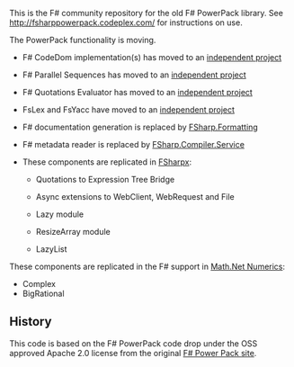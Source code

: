 This is the F# community repository for the old F# PowerPack library. 
See http://fsharppowerpack.codeplex.com/ for instructions on use.

The PowerPack functionality is moving.

 * F# CodeDom implementation(s) has moved to an [independent project](http://fsprojects.github.io/FSharp.Compiler.CodeDom)

 * F# Parallel Sequences has moved to an [independent project](http://fsprojects.github.io/FSharp.Collections.ParallelSeq)

 * F# Quotations Evaluator has moved to an [independent project](http://fsprojects.github.io/FSharp.Quotations.Evaluator)

 * FsLex and FsYacc have moved to an [independent project](http://fsprojects.github.io/FsLexYacc/)

 * F# documentation generation is replaced by [FSharp.Formatting](http://tpetricek.github.io/FSharp.Formatting/)

 * F# metadata reader is replaced by [FSharp.Compiler.Service](http://fsharp.github.io/FSharp.Compiler.Service/)

 * These components are replicated in [FSharpx](https://github.com/fsprojects/fsharpx):

   * Quotations to Expression Tree Bridge

   * Async extensions to WebClient, WebRequest and File

   * Lazy module

   * ResizeArray module

   * LazyList

These components are replicated in the F# support in [Math.Net Numerics](http://numerics.mathdotnet.com/):

 * Complex
 * BigRational

History
-------

This code is based on the F# PowerPack code drop under the OSS approved Apache 2.0 
license from the original [F# Power Pack site](http://fsharppowerpack.codeplex.com/).

